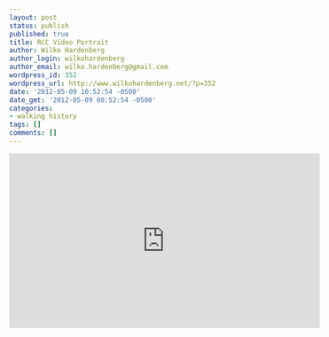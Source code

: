 ```yaml
---
layout: post
status: publish
published: true
title: RCC Video Portrait
author: Wilko Hardenberg
author_login: wilkohardenberg
author_email: wilko.hardenberg@gmail.com
wordpress_id: 352
wordpress_url: http://www.wilkohardenberg.net/?p=352
date: '2012-05-09 10:52:54 -0500'
date_gmt: '2012-05-09 08:52:54 -0500'
categories:
- walking history
tags: []
comments: []
---
```

<p><iframe width="560" height="315" src="http://www.youtube.com/embed/DZ6CosPVHm8" frameborder="0" allowfullscreen></iframe></p>
